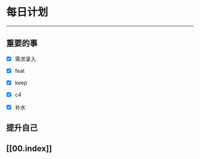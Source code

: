 
# 每日计划
---
## 重要的事

- [x]  需求录入
- [x]  feat
- [x]  keep
- [x] c4
- [x] 补水



## 提升自己

  



## [[00.index]]










